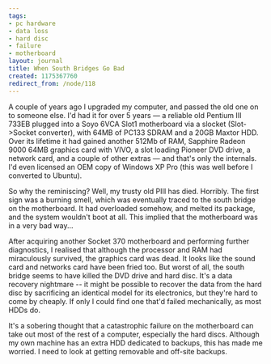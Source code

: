 ```yaml
---
tags:
- pc hardware
- data loss
- hard disc
- failure
- motherboard
layout: journal
title: When South Bridges Go Bad
created: 1175367760
redirect_from: /node/118
---
```

A couple of years ago I upgraded my computer, and passed the old one on to someone else. I'd had it for over 5 years &mdash; a reliable old Pentium III 733EB plugged into a Soyo 6VCA Slot1 motherboard via a slocket (Slot->Socket converter), with 64MB of PC133 SDRAM and a 20GB Maxtor HDD. Over its lifetime it had gained another 512Mb of RAM, Sapphire Radeon 9000 64MB graphics card with VIVO, a slot loading Pioneer DVD drive, a network card, and a couple of other extras &mdash; and that's only the internals. I'd even licensed an OEM copy of Windows XP Pro (this was well before I converted to Ubuntu).

So why the reminiscing? Well, my trusty old PIII has died. Horribly. The first sign was a burning smell, which was eventually traced to the south bridge on the motherboard. It had overloaded somehow, and melted its package, and the system wouldn't boot at all. This implied that the motherboard was in a very bad way...

After acquiring another Socket 370 motherboard and performing further diagnostics, I realised that although the processor and RAM had miraculously survived, the graphics card was dead. It looks like the sound card and networks card have been fried too. But worst of all, the south bridge seems to have killed the DVD drive and hard disc. It's a data recovery nightmare -- it might be possible to recover the data from the hard disc by sacrificing an identical model for its electronics, but they're hard to come by cheaply. If only I could find one that'd failed mechanically, as most HDDs do.

It's a sobering thought that a catastrophic failure on the motherboard can take out most of the rest of a computer, especially the hard discs. Although my own machine has an extra HDD dedicated to backups, this has made me worried. I need to look at getting removable and off-site backups.
